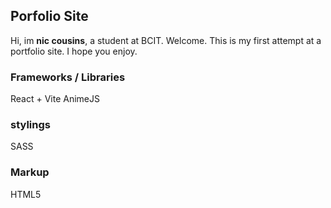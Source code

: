 ## Porfolio Site
Hi, im **nic cousins**, a student at BCIT. Welcome.
This is my first attempt at a portfolio site. I hope you enjoy.

### Frameworks / Libraries
React + Vite
AnimeJS

### stylings
SASS

### Markup
HTML5